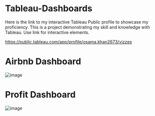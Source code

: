 # Tableau-Dashboards
Here is the link to my interactive Tableau Public profile to showcase my proficiency. This is a project demonstrating my skill and knowledge with Tableau. Use link for interactive elements. 

https://public.tableau.com/app/profile/osama.khan2673/vizzes


# Airbnb Dashboard

![image](https://github.com/tookhan1/Tableau-Dashboards/assets/124211017/44da10b1-a155-42d3-bfec-259141f4bd33)

# Profit Dashboard

![image](https://github.com/tookhan1/Tableau-Dashboards/assets/124211017/438510b0-0c40-484f-9168-00e44a42129f)

